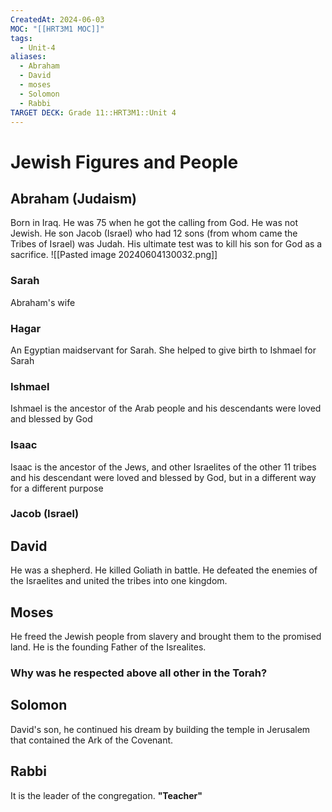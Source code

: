 ```yaml
---
CreatedAt: 2024-06-03
MOC: "[[HRT3M1 MOC]]"
tags:
  - Unit-4
aliases:
  - Abraham
  - David
  - moses
  - Solomon
  - Rabbi
TARGET DECK: Grade 11::HRT3M1::Unit 4
---
```


# Jewish Figures and People

## Abraham (Judaism)
Born in Iraq. He was 75 when he got the calling from God. He was not Jewish. He son Jacob (Israel) who had 12 sons (from whom came the Tribes of Israel) was Judah.
His ultimate test was to kill his son for God as a sacrifice.
![[Pasted image 20240604130032.png]]
<!--ID: 1717533948865-->


### Sarah
Abraham's wife
<!--ID: 1717533948867-->



### Hagar
An Egyptian maidservant for Sarah. She helped to give birth to Ishmael for Sarah
<!--ID: 1717533948870-->



### Ishmael
Ishmael is the ancestor of the Arab people and his descendants were loved and blessed by God
<!--ID: 1717533948872-->



### Isaac
Isaac is the ancestor of the Jews, and other Israelites of the other 11 tribes and his descendant were loved and blessed by God, but in a different way for a different purpose
<!--ID: 1757893915883-->



### Jacob (Israel)

## David
He was a shepherd. He killed Goliath in battle. He defeated the enemies of the Israelites and united the tribes into one kingdom.
<!--ID: 1717533948875-->



## Moses
He freed the Jewish people from slavery and brought them to the promised land. He is the founding Father of the Isrealites.
<!--ID: 1717533948878-->



### Why was he respected above all other in the Torah?

## Solomon
David's son, he continued his dream by building the temple in Jerusalem that contained the Ark of the Covenant.
<!--ID: 1717533948880-->



## Rabbi
It is the leader of the congregation. **"Teacher"**
<!--ID: 1717533948882-->


